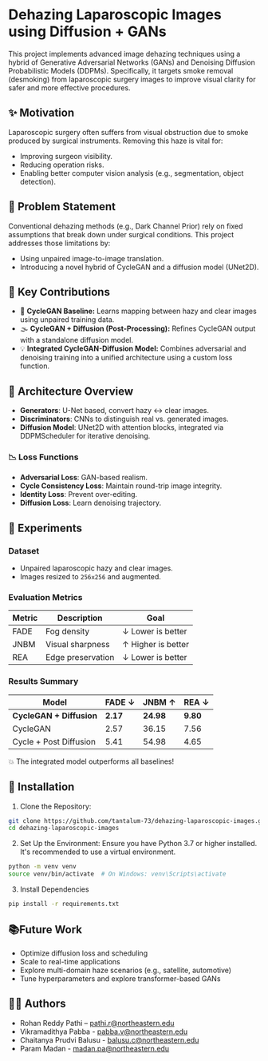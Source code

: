# Dehazing Laparoscopic Images using Diffusion + GANs

This project implements advanced image dehazing techniques using a hybrid of Generative Adversarial Networks (GANs) and Denoising Diffusion Probabilistic Models (DDPMs). Specifically, it targets smoke removal (desmoking) from laparoscopic surgery images to improve visual clarity for safer and more effective procedures.

## ✨ Motivation

Laparoscopic surgery often suffers from visual obstruction due to smoke produced by surgical instruments. Removing this haze is vital for:

- Improving surgeon visibility.
- Reducing operation risks.
- Enabling better computer vision analysis (e.g., segmentation, object detection).

## 📌 Problem Statement

Conventional dehazing methods (e.g., Dark Channel Prior) rely on fixed assumptions that break down under surgical conditions. This project addresses those limitations by:

- Using unpaired image-to-image translation.
- Introducing a novel hybrid of CycleGAN and a diffusion model (UNet2D).

## 🚀 Key Contributions

- 🔁 **CycleGAN Baseline:** Learns mapping between hazy and clear images using unpaired training data.
- 🌫️ **CycleGAN + Diffusion (Post-Processing):** Refines CycleGAN output with a standalone diffusion model.
- 💡 **Integrated CycleGAN-Diffusion Model:** Combines adversarial and denoising training into a unified architecture using a custom loss function.

## 🧠 Architecture Overview

- **Generators**: U-Net based, convert hazy ↔ clear images.
- **Discriminators**: CNNs to distinguish real vs. generated images.
- **Diffusion Model**: UNet2D with attention blocks, integrated via DDPMScheduler for iterative denoising.

### 📉 Loss Functions

- **Adversarial Loss**: GAN-based realism.
- **Cycle Consistency Loss**: Maintain round-trip image integrity.
- **Identity Loss**: Prevent over-editing.
- **Diffusion Loss**: Learn denoising trajectory.

## 🧪 Experiments

### Dataset

- Unpaired laparoscopic hazy and clear images.
- Images resized to `256x256` and augmented.

### Evaluation Metrics

| Metric | Description | Goal |
|--------|-------------|------|
| FADE   | Fog density | ↓ Lower is better |
| JNBM   | Visual sharpness | ↑ Higher is better |
| REA    | Edge preservation | ↓ Lower is better |

### Results Summary

| Model                 | FADE ↓ | JNBM ↑ | REA ↓ |
|----------------------|--------|--------|--------|
| **CycleGAN + Diffusion** | **2.17** | **24.98** | **9.80** |
| CycleGAN             | 2.57   | 36.15   | 7.56   |
| Cycle + Post Diffusion | 5.41 | 54.98   | 4.65   |

💥 The integrated model outperforms all baselines!

## 🧰 Installation
1. Clone the Repository:
```bash
git clone https://github.com/tantalum-73/dehazing-laparoscopic-images.git
cd dehazing-laparoscopic-images
```
2. Set Up the Environment:
   Ensure you have Python 3.7 or higher installed. It's recommended to use a virtual environment.
```bash
python -m venv venv
source venv/bin/activate  # On Windows: venv\Scripts\activate
```
3. Install Dependencies
```bash
pip install -r requirements.txt
```

## 📚Future Work
- Optimize diffusion loss and scheduling
- Scale to real-time applications
- Explore multi-domain haze scenarios (e.g., satellite, automotive)
- Tune hyperparameters and explore transformer-based GANs

## 🧑‍💻 Authors
- Rohan Reddy Pathi – pathi.r@northeastern.edu
- Vikramadithya Pabba - pabba.v@northeastern.edu
- Chaitanya Prudvi Balusu - balusu.c@northeastern.edu
- Param Madan - madan.pa@northeastern.edu

